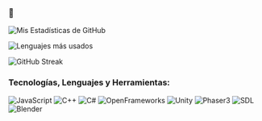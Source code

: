 ### 👋
![Mis Estadísticas de GitHub](https://github-readme-stats.vercel.app/api?username=neutronbomb23&show_icons=true)

![Lenguajes más usados](https://github-readme-stats.vercel.app/api/top-langs/?username=neutronbomb23&layout=compact)

![GitHub Streak](https://github-readme-streak-stats.herokuapp.com/?user=neutronbomb23)

### Tecnologías, Lenguajes y Herramientas:
![JavaScript](https://img.shields.io/badge/-JavaScript-black?style=flat-square&logo=javascript)
![C++](https://img.shields.io/badge/-C++-00599C?style=flat-square&logo=cplusplus)
![C#](https://img.shields.io/badge/-C%23-239120?style=flat-square&logo=csharp)
![OpenFrameworks](https://img.shields.io/badge/-openFrameworks-lightgrey?style=flat-square)
![Unity](https://img.shields.io/badge/-Unity-black?style=flat-square&logo=unity)
![Phaser3](https://img.shields.io/badge/-Phaser3-orange?style=flat-square)
![SDL](https://img.shields.io/badge/-SDL-blue?style=flat-square)
![Blender](https://img.shields.io/badge/-Blender-orange?style=flat-square&logo=blender)

<!--
**neutronbomb23/neutronbomb23** is a ✨ _special_ ✨ repository because its `README.md` (this file) appears on your GitHub profile.

Here are some ideas to get you started:

- 🔭 I’m currently working on ...
- 🌱 I’m currently learning ...
- 👯 I’m looking to collaborate on ...
- 🤔 I’m looking for help with ...
- 💬 Ask me about ...
- 📫 How to reach me: ...
- 😄 Pronouns: ...
- ⚡ Fun fact: ...
-->
